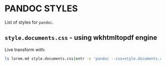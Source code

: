 # PANDOC STYLES

List of styles for `pandoc`.

## `style.documents.css` - using wkhtmltopdf engine

Live transform with:

```bash
ls lorem.md style.documents.css|entr -s 'pandoc --css=style.documents.css -s --pdf-engine=wkhtmltopdf -o lorem.pdf lorem.md'
```

